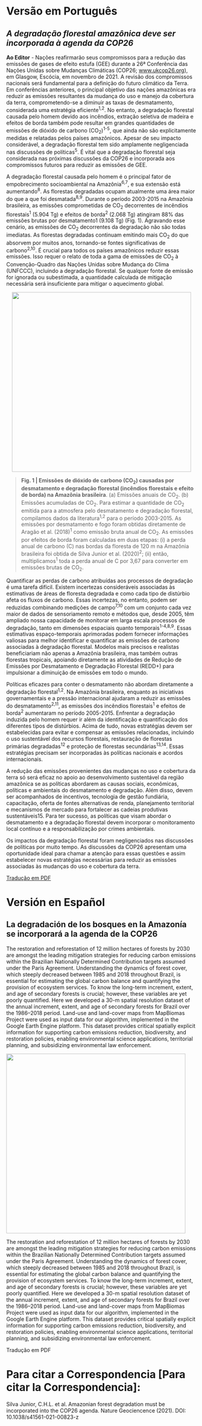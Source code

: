 # Versão em Português
## _A degradação florestal amazônica deve ser incorporada à agenda da COP26_
**Ao Editor** - Nações reafirmarão seus compromissos para a redução das emissões de gases de efeito estufa (GEE) durante a 26ª Conferência das Nações Unidas sobre Mudanças Climáticas (COP26; www.ukcop26.org), em Glasgow, Escócia, em novembro de 2021. A revisão dos compromissos nacionais será fundamental para a definição do futuro climático da Terra. Em conferências anteriores, o principal objetivo das nações amazônicas era reduzir as emissões resultantes da mudança do uso e manejo da cobertura da terra, comprometendo-se a diminuir as taxas de desmatamento, considerada uma estratégia eficiente<sup>1,2</sup>. No entanto, a degradação florestal causada pelo homem devido aos incêndios, extração seletiva de madeira e efeitos de borda também pode resultar em grandes quantidades de emissões de dióxido de carbono (CO<sub>2</sub>)<sup>1-5</sup>, que ainda não são explicitamente medidas e relatadas pelos países amazônicos. Apesar de seu impacto considerável, a degradação florestal tem sido amplamente negligenciada nas discussões de políticas<sup>5</sup>. É vital que a degradação florestal seja considerada nas próximas discussões da COP26 e incorporada aos compromissos futuros para reduzir as emissões de GEE.

A degradação florestal causada pelo homem é o principal fator de empobrecimento socioambiental na Amazônia<sup>6,7</sup>, e sua extensão está aumentando<sup>8</sup>. As florestas degradadas ocupam atualmente uma área maior do que a que foi desmatada<sup>8,9</sup>. Durante o período 2003-2015 na Amazônia brasileira, as emissões comprometidas de CO<sub>2</sub> decorrentes de incêndios florestais<sup>1</sup> (5.904 Tg) e efeitos de borda<sup>2</sup> (2.068 Tg) atingiram 88% das emissões brutas por desmatamento1 (9.108 Tg) (Fig. 1). Agravando esse cenário, as emissões de CO<sub>2</sub> decorrentes da degradação não são todas imediatas. As florestas degradadas continuam emitindo mais CO<sub>2</sub> do que absorvem por muitos anos, tornando-se fontes significativas de carbono<sup>2,10</sup>. É crucial para todos os países amazônicos reduzir essas emissões. Isso requer o relato de toda a gama de emissões de CO<sub>2</sub> à Convenção-Quadro das Nações Unidas sobre Mudança do Clima (UNFCCC), incluindo a degradação florestal. Se qualquer fonte de emissão for ignorada ou subestimada, a quantidade calculada de mitigação necessária será insuficiente para mitigar o aquecimento global.

<div style="text-align:center"><img src="https://drive.google.com/uc?export=view&id=1TxrnH0YeeRR1Jfz_ALlIdFWPZ6fD22aA" width="475"></div>

>**Fig. 1 | Emissões de dióxido de carbono (CO<sub>2</sub>) causadas por desmatamento e degradação florestal (incêndios florestais e efeito de borda) na Amazônia brasileira**. (a) Emissões anuais de CO<sub>2</sub>. (b) Emissões acumuladas de CO<sub>2</sub>. Para estimar a quantidade de CO<sub>2</sub> emitida para a atmosfera pelo desmatamento e degradação florestal, compilamos dados da literatura<sup>1,2</sup> para o período 2003-2015. As emissões por desmatamento e fogo foram obtidas diretamente de Aragão et al. (2018)<sup>1</sup> como emissão bruta anual de CO<sub>2</sub>. As emissões por efeitos de borda foram calculadas em duas etapas: (i) a perda anual de carbono (C) nas bordas da floresta de 120 m na Amazônia brasileira foi obtida de Silva Junior et al. (2020)<sup>2</sup>; (ii) então, multiplicamos<sup>1</sup> toda a perda anual de C por 3,67 para converter em emissões brutas de CO<sub>2</sub>.

Quantificar as perdas de carbono atribuídas aos processos de degradação é uma tarefa difícil. Existem incertezas consideráveis associadas às estimativas de áreas de floresta degradada e como cada tipo de distúrbio afeta os fluxos de carbono. Essas incertezas, no entanto, podem ser reduzidas combinando medições de campo<sup>7,10</sup> com um conjunto cada vez maior de dados de sensoriamento remoto e métodos que, desde 2005, têm ampliado nossa capacidade de monitorar em larga escala processos de degradação, tanto em dimensões espaciais quanto temporais<sup>1-4,8,9</sup>. Essas estimativas espaço-temporais aprimoradas podem fornecer informações valiosas para melhor identificar e quantificar as emissões de carbono associadas à degradação florestal. Modelos mais precisos e realistas beneficiariam não apenas a Amazônia brasileira, mas também outras florestas tropicais, apoiando diretamente as atividades de Redução de Emissões por Desmatamento e Degradação Florestal (REDD+) para impulsionar a diminuição  de emissões em todo o mundo.

Políticas eficazes para conter o desmatamento não abordam diretamente a degradação florestal<sup>1,2</sup>. Na Amazônia brasileira, enquanto as iniciativas governamentais e a pressão internacional ajudaram a reduzir as emissões do desmatamento<sup>2,11</sup>, as emissões dos incêndios florestais<sup>1</sup> e efeitos de borda<sup>2</sup> aumentaram no período 2005-2015. Enfrentar a degradação induzida pelo homem requer ir além da identificação e quantificação dos diferentes tipos de distúrbios. Acima de tudo, novas estratégias devem ser estabelecidas para evitar e compensar as emissões relacionadas, incluindo o uso sustentável dos recursos florestais, restauração de florestas primárias degradadas<sup>12</sup> e proteção de florestas secundárias<sup>13,14</sup>. Essas estratégias precisam ser incorporadas às políticas nacionais e acordos internacionais.

A redução das emissões provenientes das mudanças no uso e cobertura da terra só será eficaz no apoio ao desenvolvimento sustentável da região amazônica se as políticas abordarem as causas sociais, econômicas, políticas e ambientais do desmatamento e degradação. Além disso, devem ser acompanhados de incentivos, tecnologia de gestão fundiária, capacitação, oferta de fontes alternativas de renda, planejamento territorial e mecanismos de mercado para fortalecer as cadeias produtivas sustentáveis15. Para ter sucesso, as políticas que visam abordar o desmatamento e a degradação florestal devem incorporar o monitoramento local contínuo e a responsabilização por crimes ambientais.

Os impactos da degradação florestal foram negligenciados nas discussões de políticas por muito tempo. As discussões da COP26 apresentam uma oportunidade ideal para chamar a atenção para essas questões e assim estabelecer novas estratégias necessárias para reduzir as emissões associadas às mudanças do uso e cobertura da terra.

<a href="http://celsohlsj.me/">Tradução em PDF</a>

# Versión en Español
## La degradación de los bosques en la Amazonía se incorporará a la agenda de la COP26 
The restoration and reforestation of 12 million hectares of forests by 2030 are amongst the leading mitigation strategies for reducing carbon emissions within the Brazilian Nationally Determined Contribution targets assumed under the Paris Agreement. Understanding the dynamics of forest cover, which steeply decreased between 1985 and 2018 throughout Brazil, is essential for estimating the global carbon balance and quantifying the provision of ecosystem services. To know the long-term increment, extent, and age of secondary forests is crucial; however, these variables are yet poorly quantified. Here we developed a 30-m spatial resolution dataset of the annual increment, extent, and age of secondary forests for Brazil over the 1986–2018 period. Land-use and land-cover maps from MapBiomas Project were used as input data for our algorithm, implemented in the Google Earth Engine platform. This dataset provides critical spatially explicit information for supporting carbon emissions reduction, biodiversity, and restoration policies, enabling environmental science applications, territorial planning, and subsidizing environmental law enforcement.

<img src="https://drive.google.com/uc?export=view&id=14V3whfA9IqoZIvs4SbOjiYszlNK8GVvZ" width="475">

The restoration and reforestation of 12 million hectares of forests by 2030 are amongst the leading mitigation strategies for reducing carbon emissions within the Brazilian Nationally Determined Contribution targets assumed under the Paris Agreement. Understanding the dynamics of forest cover, which steeply decreased between 1985 and 2018 throughout Brazil, is essential for estimating the global carbon balance and quantifying the provision of ecosystem services. To know the long-term increment, extent, and age of secondary forests is crucial; however, these variables are yet poorly quantified. Here we developed a 30-m spatial resolution dataset of the annual increment, extent, and age of secondary forests for Brazil over the 1986–2018 period. Land-use and land-cover maps from MapBiomas Project were used as input data for our algorithm, implemented in the Google Earth Engine platform. This dataset provides critical spatially explicit information for supporting carbon emissions reduction, biodiversity, and restoration policies, enabling environmental science applications, territorial planning, and subsidizing environmental law enforcement.

Tradução em PDF



# Para citar a Correspondencia [Para citar la Correspondencia]:
Silva Junior, C.H.L. et al. Amazonian forest degradation must be incorporated into the COP26 agenda. Nature Geociencence (2021). DOI: 10.1038/s41561-021-00823-z

